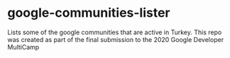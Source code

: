 # google-communities-lister
Lists some of the google communities that are active in Turkey. This repo was created as part of the final submission to the 2020 Google Developer MultiCamp
